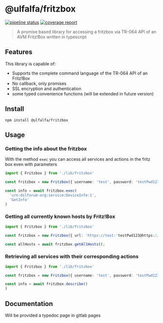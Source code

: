 # @ulfalfa/fritzbox

[![pipeline status](https://gitlab.com/ulfalfa/fritzbox/badges/master/pipeline.svg)](https://gitlab.com/ulfalfa/fritzbox/commits/master)
[![coverage report](https://gitlab.com/ulfalfa/fritzbox/badges/master/coverage.svg)](https://gitlab.com/ulfalfa/fritzbox/commits/master)

> A promise based library for accessing a fritzbox via TR-064 API of an AVM Fritz!Box written in typescript

## Features

This library is capable of:

- Supports the complete command language of the TR-064 API of an Fritz!Box
- No callback, only promises
- SSL encryption and authentication
- some typed convenience functions (will be extended in future version)

## Install

```
npm install @ulfalfa/fritzbox
```

## Usage

### Getting the info about the fritzbox

With the method `exec` you can access all services and actions in the fritz box even with parameters

```typescript
import { Fritzbox } from './lib/fritzbox'

const fritzbox = new Fritzbox({ username: 'test', password: 'testPwd123' })

const info = await fritzbox.exec(
  'urn:dslforum-org:service:DeviceInfo:1',
  'GetInfo'
)
```

### Getting all currently known hosts by Fritz!Box

```typescript
import { Fritzbox } from './lib/fritzbox'

const fritzbox = new Fritzbox({ url: 'https://test:'testPwd123@https://fritz.box:49433' })

const allHosts = await fritzbox.getAllHosts();

```

### Retrieving all services with their corresponding actions

```typescript
import { Fritzbox } from './lib/fritzbox'

const fritzbox = new Fritzbox({ username: 'test', password: 'testPwd123' })

const info = await fritzbox.describe()
)
```

## Documentation

Will be provided a typedoc page in gitlab pages
